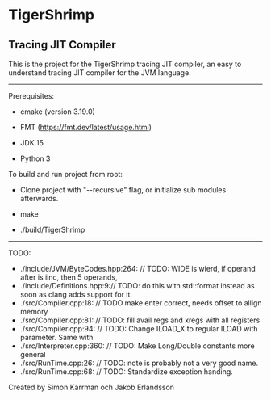 # TigerShrimp

## Tracing JIT Compiler

This is the project for the TigerShrimp tracing JIT compiler,
an easy to understand tracing JIT compiler for the JVM language.

---

Prerequisites:

- cmake (version 3.19.0)

- FMT (https://fmt.dev/latest/usage.html)

- JDK 15

- Python 3

To build and run project from root:

- Clone project with "--recursive" flag, or initialize sub modules afterwards.

- make

- ./build/TigerShrimp

---

TODO:

- ./include/JVM/ByteCodes.hpp:264:    // TODO: WIDE is wierd, if operand after is iinc, then 5 operands,
- ./include/Definitions.hpp:9:// TODO: do this with std::format instead as soon as clang adds support for it.
- ./src/Compiler.cpp:18:  // TODO make enter correct, needs offset to allign memory
- ./src/Compiler.cpp:81:  // TODO: fill avail regs and xregs with all registers
- ./src/Compiler.cpp:94:    // TODO: Change ILOAD_X to regular ILOAD with parameter. Same with
- ./src/Interpreter.cpp:360:      // TODO: Make Long/Double constants more general
- ./src/RunTime.cpp:26:      // TODO: note is probably not a very good name.
- ./src/RunTime.cpp:68:  // TODO: Standardize exception handing.

Created by Simon Kärrman och Jakob Erlandsson